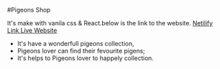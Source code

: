 #Pigeons Shop


It's make with vanila css & React.below is the link to the website. 
[Netilify Link Live Website](https://competent-bhaskara-c70cad.netlify.app/)

- It's have a wonderfull pigeons collection,
- Pigeons lover can find their fevourite pigens;
- It's helps to Pigeons lover to happely collection.
